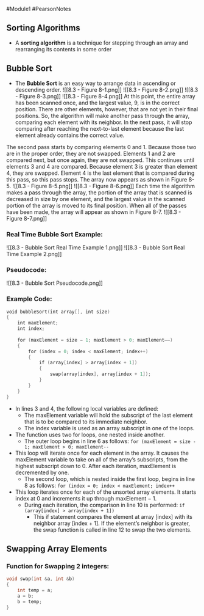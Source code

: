 #Module1 #PearsonNotes
## Sorting Algorithms
- A **sorting algorithm** is a technique for stepping through an array and rearranging its contents in some order
## Bubble Sort
- The **Bubble Sort** is an easy way to arrange data in ascending or descending order.
![[8.3 - Figure 8-1.png]] 
![[8.3 - Figure 8-2.png]]
![[8.3 - Figure 8-3.png]]
![[8.3 - Figure 8-4.png]]
At this point, the entire array has been scanned once, and the largest value, 9, is in the correct position. There are other elements, however, that are not yet in their final positions. So, the algorithm will make another pass through the array, comparing each element with its neighbor. In the next pass, it will stop comparing after reaching the next-to-last element because the last element already contains the correct value.

The second pass starts by comparing elements 0 and 1. Because those two are in the proper order, they are not swapped. Elements 1 and 2 are compared next, but once again, they are not swapped. This continues until elements 3 and 4 are compared. Because element 3 is greater than element 4, they are swapped. Element 4 is the last element that is compared during this pass, so this pass stops. The array now appears as shown in Figure 8-5. ![[8.3 - Figure 8-5.png]]
![[8.3 - Figure 8-6.png]]
Each time the algorithm makes a pass through the array, the portion of the array that is scanned is decreased in size by one element, and the largest value in the scanned portion of the array is moved to its final position. When all of the passes have been made, the array will appear as shown in Figure 8-7. ![[8.3 - Figure 8-7.png]]
### Real Time Bubble Sort Example:
![[8.3 - Bubble Sort Real Time Example 1.png]]
![[8.3 - Bubble Sort Real Time Example 2.png]]

### Pseudocode:
![[8.3 - Bubble Sort Pseudocode.png]]
### Example Code:
```C++
void bubbleSort(int array[], int size)
{
    int maxElement;
    int index;
    
    for (maxElement = size − 1; maxElement > 0; maxElement––)
    {
        for (index = 0; index < maxElement; index++)
        {
            if (array[index] > array[index + 1])
            {
                swap(array[index], array[index + 1]);
            }
        }
    }
}
```
- In lines 3 and 4, the following local variables are defined:
	-   The maxElement variable will hold the subscript of the last element that is to be compared to its immediate neighbor.
	-   The index variable is used as an array subscript in one of the loops.
- The function uses two for loops, one nested inside another. 
	- The outer loop begins in line 6 as follows: `for (maxElement = size - 1; maxElement > 0; maxElement--`
- This loop will iterate once for each element in the array. It causes the maxElement variable to take on all of the array’s subscripts, from the highest subscript down to 0. After each iteration, maxElement is decremented by one.
	- The second loop, which is nested inside the first loop, begins in line 8 as follows: `for (index = 0; index < maxElement; index++`
- This loop iterates once for each of the unsorted array elements. It starts index at 0 and increments it up through maxElement − 1. 
	- During each iteration, the comparison in line 10 is performed: `if (array[index] > array[index + 1])`
		- This if statement compares the element at array \[index] with its neighbor array \[index + 1]. If the element’s neighbor is greater, the swap function is called in line 12 to swap the two elements.


## Swapping Array Elements
### Function for Swapping 2 integers:
```c++
void swap(int &a, int &b)
{
	int temp = a;
	a = b;
	b = temp;
}
```